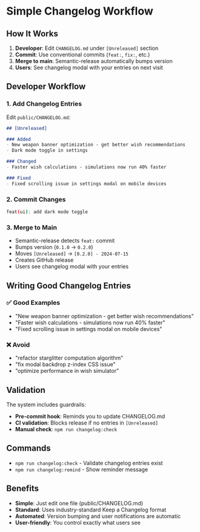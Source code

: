 # Simple Changelog Workflow

## How It Works

1. **Developer**: Edit `CHANGELOG.md` under `[Unreleased]` section
2. **Commit**: Use conventional commits (`feat:`, `fix:`, etc.)
3. **Merge to main**: Semantic-release automatically bumps version
4. **Users**: See changelog modal with your entries on next visit

## Developer Workflow

### 1. Add Changelog Entries

Edit `public/CHANGELOG.md`:

```markdown
## [Unreleased]

### Added
- New weapon banner optimization - get better wish recommendations
- Dark mode toggle in settings

### Changed  
- Faster wish calculations - simulations now run 40% faster

### Fixed
- Fixed scrolling issue in settings modal on mobile devices
```

### 2. Commit Changes

```bash
feat(ui): add dark mode toggle
```

### 3. Merge to Main

- Semantic-release detects `feat:` commit
- Bumps version (`0.1.0` → `0.2.0`)
- Moves `[Unreleased]` → `[0.2.0] - 2024-07-15`
- Creates GitHub release
- Users see changelog modal with your entries

## Writing Good Changelog Entries

### ✅ Good Examples
- "New weapon banner optimization - get better wish recommendations"
- "Faster wish calculations - simulations now run 40% faster"  
- "Fixed scrolling issue in settings modal on mobile devices"

### ❌ Avoid
- "refactor starglitter computation algorithm"
- "fix modal backdrop z-index CSS issue"
- "optimize performance in wish simulator"

## Validation

The system includes guardrails:

- **Pre-commit hook**: Reminds you to update CHANGELOG.md
- **CI validation**: Blocks release if no entries in `[Unreleased]`
- **Manual check**: `npm run changelog:check`

## Commands

- `npm run changelog:check` - Validate changelog entries exist
- `npm run changelog:remind` - Show reminder message

## Benefits

- **Simple**: Just edit one file (public/CHANGELOG.md)
- **Standard**: Uses industry-standard Keep a Changelog format
- **Automated**: Version bumping and user notifications are automatic
- **User-friendly**: You control exactly what users see